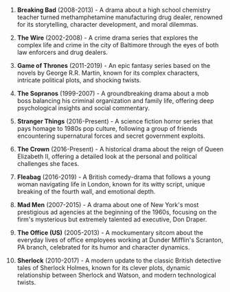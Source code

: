 1. **Breaking Bad** (2008-2013) - A drama about a high school chemistry teacher turned methamphetamine manufacturing drug dealer, renowned for its storytelling, character development, and moral dilemmas.

2. **The Wire** (2002-2008) - A crime drama series that explores the complex life and crime in the city of Baltimore through the eyes of both law enforcers and drug dealers.

3. **Game of Thrones** (2011-2019) - An epic fantasy series based on the novels by George R.R. Martin, known for its complex characters, intricate political plots, and shocking twists.

4. **The Sopranos** (1999-2007) - A groundbreaking drama about a mob boss balancing his criminal organization and family life, offering deep psychological insights and social commentary.

5. **Stranger Things** (2016-Present) - A science fiction horror series that pays homage to 1980s pop culture, following a group of friends encountering supernatural forces and secret government exploits.

6. **The Crown** (2016-Present) - A historical drama about the reign of Queen Elizabeth II, offering a detailed look at the personal and political challenges she faces.

7. **Fleabag** (2016-2019) - A British comedy-drama that follows a young woman navigating life in London, known for its witty script, unique breaking of the fourth wall, and emotional depth.

8. **Mad Men** (2007-2015) - A drama about one of New York's most prestigious ad agencies at the beginning of the 1960s, focusing on the firm's mysterious but extremely talented ad executive, Don Draper.

9. **The Office (US)** (2005-2013) - A mockumentary sitcom about the everyday lives of office employees working at Dunder Mifflin's Scranton, PA branch, celebrated for its humor and character dynamics.

10. **Sherlock** (2010-2017) - A modern update to the classic British detective tales of Sherlock Holmes, known for its clever plots, dynamic relationship between Sherlock and Watson, and modern technological twists.